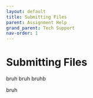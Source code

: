 ```yaml
---
layout: default
title: Submitting Files
parent: Assignment Help
grand_parent: Tech Support
nav-order: 1
---
```


# Submitting Files


bruh bruh
bruhb

bruh